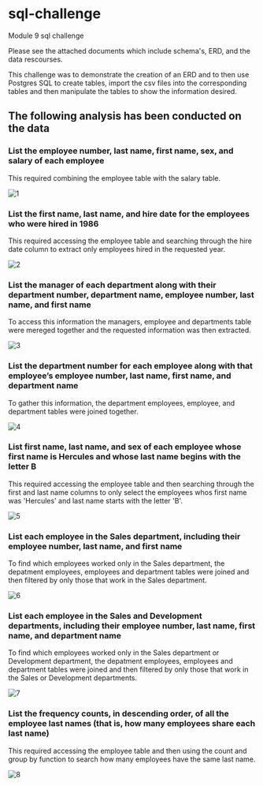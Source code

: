 # sql-challenge
Module 9 sql challenge


Please see the attached documents which include schema's, ERD, and the data rescourses.

This challenge was to demonstrate the creation of an ERD and to then use Postgres SQL to create tables, import the csv files into the corresponding tables and then manipulate the tables to show the information desired. 

## The following analysis has been conducted on the data

### List the employee number, last name, first name, sex, and salary of each employee
This required combining the employee table with the salary table.

![1](https://user-images.githubusercontent.com/120147552/221633149-5ba3363d-b615-47c1-9fb1-1873e55d6702.png)

### List the first name, last name, and hire date for the employees who were hired in 1986
This required accessing the employee table and searching through the hire date column to extract only employees hired in the requested year.

![2](https://user-images.githubusercontent.com/120147552/221638856-8653bb00-8bac-46e6-a01d-2cb8e5c19b75.png)

### List the manager of each department along with their department number, department name, employee number, last name, and first name
To access this information the managers, employee and departments table were mereged together and the requested information was then extracted. 

![3](https://user-images.githubusercontent.com/120147552/221640474-c28732be-eef0-4c04-88fd-920ab59d9743.png)

### List the department number for each employee along with that employee’s employee number, last name, first name, and department name
To gather this information, the department employees, employee, and department tables were joined together.

![4](https://user-images.githubusercontent.com/120147552/221641430-cd886af5-01de-4ae7-8aea-c118514a5991.png)

### List first name, last name, and sex of each employee whose first name is Hercules and whose last name begins with the letter B
This required accessing the employee table and then searching through the first and last name columns to only select the employees whos first name was 'Hercules' and last name starts with the letter 'B'.

![5](https://user-images.githubusercontent.com/120147552/221642321-22f65cbd-6888-4fab-8a82-cdb16c3c545c.png)

### List each employee in the Sales department, including their employee number, last name, and first name
To find which employees worked only in the Sales department, the depatment employees, employees and department tables were joined and then filtered by only those that work in the Sales department.

![6](https://user-images.githubusercontent.com/120147552/221643104-bed8cf65-7826-423f-a575-73c8eb4946fe.png)

### List each employee in the Sales and Development departments, including their employee number, last name, first name, and department name
To find which employees worked only in the Sales department or Development department, the depatment employees, employees and department tables were joined and then filtered by only those that work in the Sales or Development departments.

![7](https://user-images.githubusercontent.com/120147552/221643979-e068c4ad-ef84-4efa-aeb0-83a38cde5d5e.png)

### List the frequency counts, in descending order, of all the employee last names (that is, how many employees share each last name)
This required accessing the employee table and then using the count and group by function to search how many employees have the same last name. 

![8](https://user-images.githubusercontent.com/120147552/221644709-4b307015-64a6-4c53-b825-74a47d3a275f.png)
